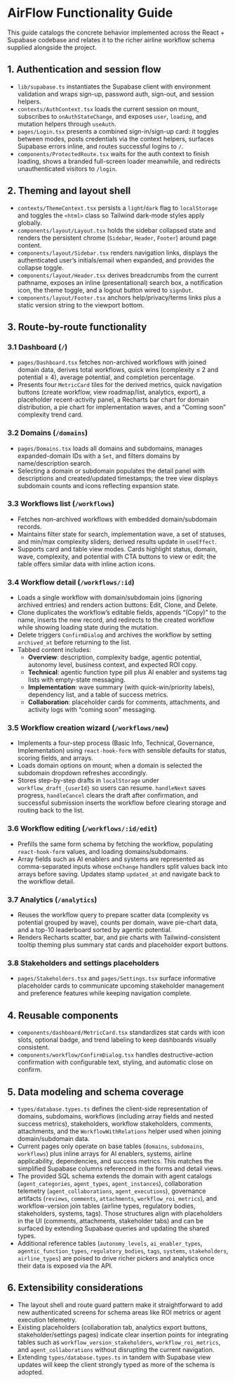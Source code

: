 # AirFlow Functionality Guide

This guide catalogs the concrete behavior implemented across the React + Supabase codebase and relates it to the richer airline workflow schema supplied alongside the project.

## 1. Authentication and session flow
- `lib/supabase.ts` instantiates the Supabase client with environment validation and wraps sign-up, password auth, sign-out, and session helpers.
- `contexts/AuthContext.tsx` loads the current session on mount, subscribes to `onAuthStateChange`, and exposes `user`, `loading`, and mutation helpers through `useAuth`.
- `pages/Login.tsx` presents a combined sign-in/sign-up card: it toggles between modes, posts credentials via the context helpers, surfaces Supabase errors inline, and routes successful logins to `/`.
- `components/ProtectedRoute.tsx` waits for the auth context to finish loading, shows a branded full-screen loader meanwhile, and redirects unauthenticated visitors to `/login`.

## 2. Theming and layout shell
- `contexts/ThemeContext.tsx` persists a `light`/`dark` flag to `localStorage` and toggles the `<html>` class so Tailwind dark-mode styles apply globally.
- `components/layout/Layout.tsx` holds the sidebar collapsed state and renders the persistent chrome (`Sidebar`, `Header`, `Footer`) around page content.
- `components/layout/Sidebar.tsx` renders navigation links, displays the authenticated user’s initials/email when expanded, and provides the collapse toggle.
- `components/layout/Header.tsx` derives breadcrumbs from the current pathname, exposes an inline (presentational) search box, a notification icon, the theme toggle, and a logout button wired to `signOut`.
- `components/layout/Footer.tsx` anchors help/privacy/terms links plus a static version string to the viewport bottom.

## 3. Route-by-route functionality
### 3.1 Dashboard (`/`)
- `pages/Dashboard.tsx` fetches non-archived workflows with joined domain data, derives total workflows, quick wins (complexity ≤ 2 and potential ≥ 4), average potential, and completion percentage.
- Presents four `MetricCard` tiles for the derived metrics, quick navigation buttons (create workflow, view roadmap/list, analytics, export), a placeholder recent-activity panel, a Recharts bar chart for domain distribution, a pie chart for implementation waves, and a “Coming soon” complexity trend card.

### 3.2 Domains (`/domains`)
- `pages/Domains.tsx` loads all domains and subdomains, manages expanded-domain IDs with a `Set`, and filters domains by name/description search.
- Selecting a domain or subdomain populates the detail panel with descriptions and created/updated timestamps; the tree view displays subdomain counts and icons reflecting expansion state.

### 3.3 Workflows list (`/workflows`)
- Fetches non-archived workflows with embedded domain/subdomain records.
- Maintains filter state for search, implementation wave, a set of statuses, and min/max complexity sliders; derived results update in `useEffect`.
- Supports card and table view modes. Cards highlight status, domain, wave, complexity, and potential with CTA buttons to view or edit; the table offers similar data with inline action icons.

### 3.4 Workflow detail (`/workflows/:id`)
- Loads a single workflow with domain/subdomain joins (ignoring archived entries) and renders action buttons: Edit, Clone, and Delete.
- Clone duplicates the workflow’s editable fields, appends “(Copy)” to the name, inserts the new record, and redirects to the created workflow while showing loading state during the mutation.
- Delete triggers `ConfirmDialog` and archives the workflow by setting `archived_at` before returning to the list.
- Tabbed content includes:
  - **Overview**: description, complexity badge, agentic potential, autonomy level, business context, and expected ROI copy.
  - **Technical**: agentic function type pill plus AI enabler and systems tag lists with empty-state messaging.
  - **Implementation**: wave summary (with quick-win/priority labels), dependency list, and a table of success metrics.
  - **Collaboration**: placeholder cards for comments, attachments, and activity logs with “coming soon” messaging.

### 3.5 Workflow creation wizard (`/workflows/new`)
- Implements a four-step process (Basic Info, Technical, Governance, Implementation) using `react-hook-form` with sensible defaults for status, scoring fields, and arrays.
- Loads domain options on mount; when a domain is selected the subdomain dropdown refreshes accordingly.
- Stores step-by-step drafts in `localStorage` under `workflow_draft_{userId}` so users can resume. `handleNext` saves progress, `handleCancel` clears the draft after confirmation, and successful submission inserts the workflow before clearing storage and routing back to the list.

### 3.6 Workflow editing (`/workflows/:id/edit`)
- Prefills the same form schema by fetching the workflow, populating `react-hook-form` values, and loading domains/subdomains.
- Array fields such as AI enablers and systems are represented as comma-separated inputs whose `onChange` handlers split values back into arrays before saving. Updates stamp `updated_at` and navigate back to the workflow detail.

### 3.7 Analytics (`/analytics`)
- Reuses the workflow query to prepare scatter data (complexity vs potential grouped by wave), counts per domain, wave pie-chart data, and a top-10 leaderboard sorted by agentic potential.
- Renders Recharts scatter, bar, and pie charts with Tailwind-consistent tooltip theming plus summary stat cards and placeholder export buttons.

### 3.8 Stakeholders and settings placeholders
- `pages/Stakeholders.tsx` and `pages/Settings.tsx` surface informative placeholder cards to communicate upcoming stakeholder management and preference features while keeping navigation complete.

## 4. Reusable components
- `components/dashboard/MetricCard.tsx` standardizes stat cards with icon slots, optional badge, and trend labeling to keep dashboards visually consistent.
- `components/workflow/ConfirmDialog.tsx` handles destructive-action confirmation with configurable text, styling, and automatic close on confirm.

## 5. Data modeling and schema coverage
- `types/database.types.ts` defines the client-side representation of domains, subdomains, workflows (including array fields and nested success metrics), stakeholders, workflow stakeholders, comments, attachments, and the `WorkflowWithRelations` helper used when joining domain/subdomain data.
- Current pages only operate on base tables (`domains`, `subdomains`, `workflows`) plus inline arrays for AI enablers, systems, airline applicability, dependencies, and success metrics. This matches the simplified Supabase columns referenced in the forms and detail views.
- The provided SQL schema extends the domain with agent catalogs (`agent_categories`, `agent_types`, `agent_instances`), collaboration telemetry (`agent_collaborations`, `agent_executions`), governance artifacts (`reviews`, `comments`, `attachments`, `workflow_roi_metrics`), and workflow-version join tables (airline types, regulatory bodies, stakeholders, systems, tags). Those structures align with placeholders in the UI (comments, attachments, stakeholder tabs) and can be surfaced by extending Supabase queries and updating the shared types.
- Additional reference tables (`autonomy_levels`, `ai_enabler_types`, `agentic_function_types`, `regulatory_bodies`, `tags`, `systems`, `stakeholders`, `airline_types`) are poised to drive richer pickers and analytics once their data is exposed via the API.

## 6. Extensibility considerations
- The layout shell and route guard pattern make it straightforward to add new authenticated screens for schema areas like ROI metrics or agent execution telemetry.
- Existing placeholders (collaboration tab, analytics export buttons, stakeholder/settings pages) indicate clear insertion points for integrating tables such as `workflow_version_stakeholders`, `workflow_roi_metrics`, and `agent_collaborations` without disrupting the current navigation.
- Extending `types/database.types.ts` in tandem with Supabase view updates will keep the client strongly typed as more of the schema is adopted.

